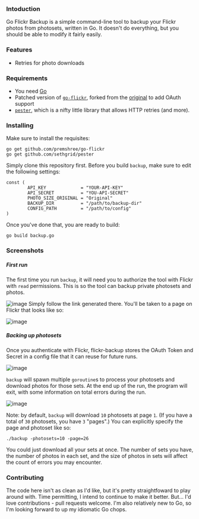 ### Intoduction
Go Flickr Backup is a simple command-line tool to backup your Flickr photos from photosets, written in Go. It doesn't do everything, but you should be able to modify it fairly easily.

### Features
* Retries for photo downloads

### Requirements
* You need [Go](https://golang.org/)
* Patched version of [`go-flickr`](https://github.com/premshree/go-flickr), forked from the [original](https://github.com/mncaudill/go-flickr) to add OAuth support
* [`pester`](https://github.com/sethgrid/pester), which is a nifty little library that allows HTTP retries (and more).

### Installing
Make sure to install the requisites:
```
go get github.com/premshree/go-flickr
go get github.com/sethgrid/pester
```
Simply clone this repository first. Before you build `backup`, make sure to edit the following settings:
```
const (
        API_KEY             = "YOUR-API-KEY"
        API_SECRET          = "YOU-API-SECRET"
        PHOTO_SIZE_ORIGINAL = "Original"
        BACKUP_DIR          = "/path/to/backup-dir"
        CONFIG_PATH         = "/path/to/config"
)
```
Once you've done that, you are ready to build:
```
go build backup.go
```

### Screenshots
##### First run
The first time you run `backup`, it will need you to authorize the tool with Flickr with `read` permissions. This is so the tool can backup private photosets and photos.

![image](https://cloud.githubusercontent.com/assets/149517/17564969/627a989a-5f03-11e6-8a23-1eed86f44d3d.png)
Simply follow the link generated there. You'll be taken to a page on Flickr that looks like so:

![image](https://cloud.githubusercontent.com/assets/149517/17565127/12e9115c-5f04-11e6-9511-232c2d211116.png)

##### Backing up photosets
Once you authenticate with Flickr, flickr-backup stores the OAuth Token and Secret in a config file that it can reuse for future runs.

![image](https://cloud.githubusercontent.com/assets/149517/17564684/436f723c-5f02-11e6-824f-810a4bbc352a.png)

`backup` will spawn multiple `goroutine`s to process your photosets and download photos for those sets. At the end up of the run, the program will exit, with some information on total errors during the run.

![image](https://cloud.githubusercontent.com/assets/149517/17565670/5ad1d790-5f06-11e6-904e-d03847e68acb.png)

Note: by default, `backup` will download `10` photosets at page `1`. (If you have a total of `30` photosets, you have `3` "pages".) You can explicitly specify the page and photoset like so:
```
./backup -photosets=10 -page=26
```

You could just download all your sets at once. The number of sets you have, the number of photos in each set, and the size of photos in sets will affect the count of errors you may encounter.

### Contributing
The code here isn't as clean as I'd like, but it's pretty straightfoward to play around with.  Time permitting, I intend to continue to make it better. But... I'd love contributions - pull requests welcome. I'm also relatively new to Go, so I'm looking forward to up my idiomatic Go chops.

